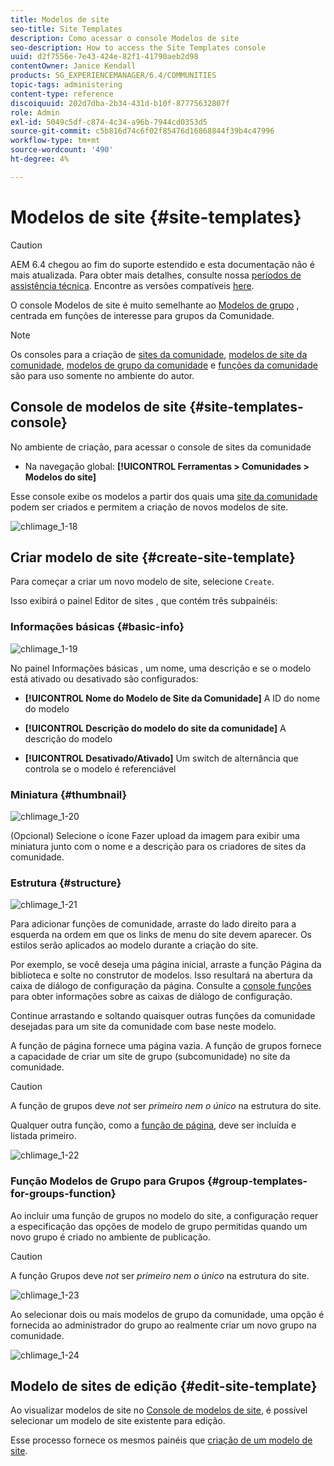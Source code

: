 ```yaml
---
title: Modelos de site
seo-title: Site Templates
description: Como acessar o console Modelos de site
seo-description: How to access the Site Templates console
uuid: d2f7556e-7e43-424e-82f1-41790aeb2d98
contentOwner: Janice Kendall
products: SG_EXPERIENCEMANAGER/6.4/COMMUNITIES
topic-tags: administering
content-type: reference
discoiquuid: 202d7dba-2b34-431d-b10f-87775632807f
role: Admin
exl-id: 5049c5df-c874-4c34-a96b-7944cd0353d5
source-git-commit: c5b816d74c6f02f85476d16868844f39b4c47996
workflow-type: tm+mt
source-wordcount: '490'
ht-degree: 4%

---
```


# Modelos de site {#site-templates}

>[!CAUTION]
>
>AEM 6.4 chegou ao fim do suporte estendido e esta documentação não é mais atualizada. Para obter mais detalhes, consulte nossa [períodos de assistência técnica](https://helpx.adobe.com/br/support/programs/eol-matrix.html). Encontre as versões compatíveis [here](https://experienceleague.adobe.com/docs/).

O console Modelos de site é muito semelhante ao [Modelos de grupo](tools-groups.md) , centrada em funções de interesse para grupos da Comunidade.

>[!NOTE]
>
>Os consoles para a criação de [sites da comunidade](sites-console.md), [modelos de site da comunidade](sites.md), [modelos de grupo da comunidade](tools-groups.md) e [funções da comunidade](functions.md) são para uso somente no ambiente do autor.

## Console de modelos de site {#site-templates-console}

No ambiente de criação, para acessar o console de sites da comunidade

* Na navegação global: **[!UICONTROL Ferramentas > Comunidades > Modelos do site]**

Esse console exibe os modelos a partir dos quais uma [site da comunidade](sites-console.md) podem ser criados e permitem a criação de novos modelos de site.

![chlimage_1-18](assets/chlimage_1-18.png)

## Criar modelo de site {#create-site-template}

Para começar a criar um novo modelo de site, selecione `Create`.

Isso exibirá o painel Editor de sites , que contém três subpainéis:

### Informações básicas {#basic-info}

![chlimage_1-19](assets/chlimage_1-19.png)

No painel Informações básicas , um nome, uma descrição e se o modelo está ativado ou desativado são configurados:

* **[!UICONTROL Nome do Modelo de Site da Comunidade]**
A ID do nome do modelo

* **[!UICONTROL Descrição do modelo do site da comunidade]**
A descrição do modelo

* **[!UICONTROL Desativado/Ativado]**
Um switch de alternância que controla se o modelo é referenciável

### Miniatura  {#thumbnail}

![chlimage_1-20](assets/chlimage_1-20.png)

(Opcional) Selecione o ícone Fazer upload da imagem para exibir uma miniatura junto com o nome e a descrição para os criadores de sites da comunidade.

### Estrutura {#structure}

![chlimage_1-21](assets/chlimage_1-21.png)

Para adicionar funções de comunidade, arraste do lado direito para a esquerda na ordem em que os links de menu do site devem aparecer. Os estilos serão aplicados ao modelo durante a criação do site.

Por exemplo, se você deseja uma página inicial, arraste a função Página da biblioteca e solte no construtor de modelos. Isso resultará na abertura da caixa de diálogo de configuração da página. Consulte a [console funções](functions.md) para obter informações sobre as caixas de diálogo de configuração.

Continue arrastando e soltando quaisquer outras funções da comunidade desejadas para um site da comunidade com base neste modelo.

A função de página fornece uma página vazia. A função de grupos fornece a capacidade de criar um site de grupo (subcomunidade) no site da comunidade.

>[!CAUTION]
>
>A função de grupos deve *not* ser *primeiro nem o único* na estrutura do site.
>
>Qualquer outra função, como a [função de página](functions.md#page-function), deve ser incluída e listada primeiro.

![chlimage_1-22](assets/chlimage_1-22.png)

### Função Modelos de Grupo para Grupos {#group-templates-for-groups-function}

Ao incluir uma função de grupos no modelo do site, a configuração requer a especificação das opções de modelo de grupo permitidas quando um novo grupo é criado no ambiente de publicação.

>[!CAUTION]
>
>A função Grupos deve *not* ser *primeiro nem o único* na estrutura do site.

![chlimage_1-23](assets/chlimage_1-23.png)

Ao selecionar dois ou mais modelos de grupo da comunidade, uma opção é fornecida ao administrador do grupo ao realmente criar um novo grupo na comunidade.

![chlimage_1-24](assets/chlimage_1-24.png)

## Modelo de sites de edição {#edit-site-template}

Ao visualizar modelos de site no [Console de modelos de site](#site-templates-console), é possível selecionar um modelo de site existente para edição.

Esse processo fornece os mesmos painéis que [criação de um modelo de site](#create-site-template).
